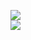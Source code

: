 [![](https://img.shields.io/badge/Made%20With-Github%20Spray-lightgrey.svg?style=for-the-badge&logo=github)](https://github.com/Annihil/github-spray#19838)  
[![](https://i.imgur.com/2DrTn0Z.gif)](https://github.com/Annihil/github-spray)